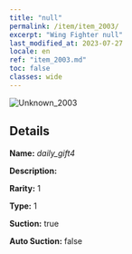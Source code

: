 ```yaml
---
title: "null"
permalink: /item/item_2003/
excerpt: "Wing Fighter null"
last_modified_at: 2023-07-27
locale: en
ref: "item_2003.md"
toc: false
classes: wide
---
```



 ![Unknown_2003](/images/item/daily_gift4_p.png)



## Details

 **Name:** *daily_gift4* 

 **Description:** 

 **Rarity:** 1 

 **Type:** 1 

 **Suction:** true 

 **Auto Suction:** false 


